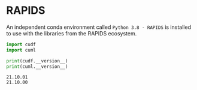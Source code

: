 # RAPIDS

An independent conda environment called `Python 3.8 - RAPIDS` is installed to use
with the libraries from the RAPIDS ecosystem.

```python title="Python 3.8 - RAPIDS"
import cudf
import cuml

print(cudf.__version__)
print(cuml.__version__)
```

```plain title="Output"
21.10.01
21.10.00
```
